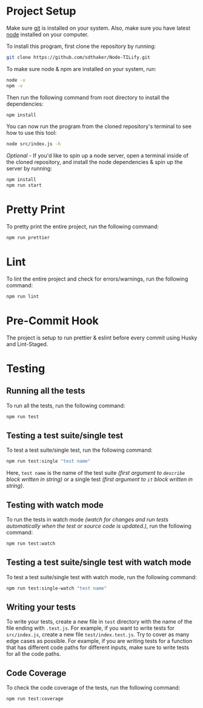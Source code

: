 # Project Setup

Make sure [git](https://git-scm.com/book/en/v2/Getting-Started-Installing-Git) is installed on your system. Also, make sure you have latest [node](https://nodejs.org/en/download) installed on your computer.

To install this program, first clone the repository by running:

```bash
git clone https://github.com/sdthaker/Node-TILify.git
```

To make sure node & npm are installed on your system, run:

```bash
node -v
npm -v
```

Then run the following command from root directory to install the dependencies:

```bash
npm install
```

You can now run the program from the cloned repository's terminal to see how to use this tool:

```bash
node src/index.js -h
```

_Optional_ - If you'd like to spin up a node server, open a terminal inside of the cloned repository, and install the node dependencies & spin up the server by running:

```bash
npm install
npm run start
```

# Pretty Print

To pretty print the entire project, run the following command:

```bash
npm run prettier
```

# Lint

To lint the entire project and check for errors/warnings, run the following command:

```bash
npm run lint
```

# Pre-Commit Hook

The project is setup to run prettier & eslint before every commit using Husky and Lint-Staged.

# Testing

## Running all the tests

To run all the tests, run the following command:

```bash
npm run test
```

## Testing a test suite/single test

To test a test suite/single test, run the following command:

```bash
npm run test:single "test name"
```

Here, `test name` is the name of the test suite _(first argument to `describe` block written in string)_ or a single test _(first argument to `it` block written in string)_.

## Testing with watch mode

To run the tests in watch mode _(watch for changes and run tests automatically when the test or source code is updated.)_, run the following command:

```bash
npm run test:watch
```

## Testing a test suite/single test with watch mode

To test a test suite/single test with watch mode, run the following command:

```bash
npm run test:single-watch "test name"
```

## Writing your tests

To write your tests, create a new file in `test` directory with the name of the file ending with `.test.js`. For example, if you want to write tests for `src/index.js`, create a new file `test/index.test.js`. Try to cover as many edge cases as possible. For example, if you are writing tests for a function that has different code paths for different inputs, make sure to write tests for all the code paths.

## Code Coverage

To check the code coverage of the tests, run the following command:

```bash
npm run test:coverage
```
